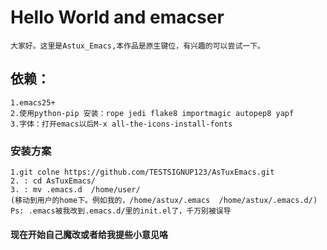 # Hello World and emacser #
	大家好。这里是Astux_Emacs,本作品是原生键位，有兴趣的可以尝试一下。
## 依赖： ##
	1.emacs25+
	2.使用python-pip 安装：rope jedi flake8 importmagic autopep8 yapf
	3.字体：打开emacs以后M-x all-the-icons-install-fonts
### 安装方案 ###
    1.git colne https://github.com/TESTSIGNUP123/AsTuxEmacs.git
    2. : cd AsTuxEmacs/
    3. : mv .emacs.d  /home/user/  
    (移动到用户的home下。例如我的，/home/astux/.emacs  /home/astux/.emacs.d/)
    Ps: .emacs被我改到.emacs.d/里的init.el了，千万别被误导
#### 现在开始自己魔改或者给我提些小意见咯
